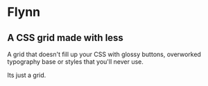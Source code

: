 Flynn
=====

A CSS grid made with less
-------------------------
A grid that doesn't fill up your CSS with glossy buttons, overworked typography base or styles that you'll never use.

Its just a grid.
